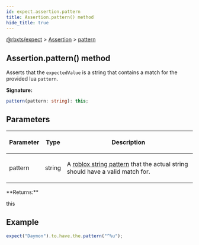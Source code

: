 ```yaml
---
id: expect.assertion.pattern
title: Assertion.pattern() method
hide_title: true
---
```


[@rbxts/expect](./expect.md) &gt; [Assertion](./expect.assertion.md) &gt; [pattern](./expect.assertion.pattern.md)

## Assertion.pattern() method

Asserts that the `expectedValue` is a string that contains a match for the provided lua `pattern`<!-- -->.

**Signature:**

```typescript
pattern(pattern: string): this;
```

## Parameters

<table><thead><tr><th>

Parameter


</th><th>

Type


</th><th>

Description


</th></tr></thead>
<tbody><tr><td>

pattern


</td><td>

string


</td><td>

A [roblox string pattern](https://create.roblox.com/docs/luau/strings#string-pattern-reference) that the actual string should have a valid match for.


</td></tr>
</tbody></table>
**Returns:**

this

## Example


```ts
expect("Daymon").to.have.the.pattern("^%u");
```
